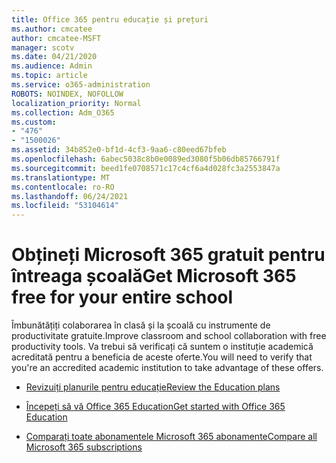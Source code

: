 ```yaml
---
title: Office 365 pentru educație și prețuri
ms.author: cmcatee
author: cmcatee-MSFT
manager: scotv
ms.date: 04/21/2020
ms.audience: Admin
ms.topic: article
ms.service: o365-administration
ROBOTS: NOINDEX, NOFOLLOW
localization_priority: Normal
ms.collection: Adm_O365
ms.custom:
- "476"
- "1500026"
ms.assetid: 34b852e0-bf1d-4cf3-9aa6-c80eed67bfeb
ms.openlocfilehash: 6abec5038c8b0e0089ed3080f5b06db85766791f
ms.sourcegitcommit: beed1fe0708571c17c4cf6a4d028fc3a2553847a
ms.translationtype: MT
ms.contentlocale: ro-RO
ms.lasthandoff: 06/24/2021
ms.locfileid: "53104614"
---
```

# <a name="get-microsoft-365-free-for-your-entire-school"></a><span data-ttu-id="3c361-102">Obțineți Microsoft 365 gratuit pentru întreaga școală</span><span class="sxs-lookup"><span data-stu-id="3c361-102">Get Microsoft 365 free for your entire school</span></span>

<span data-ttu-id="3c361-103">Îmbunătățiți colaborarea în clasă și la școală cu instrumente de productivitate gratuite.</span><span class="sxs-lookup"><span data-stu-id="3c361-103">Improve classroom and school collaboration with free productivity tools.</span></span> <span data-ttu-id="3c361-104">Va trebui să verificați că suntem o instituție academică acreditată pentru a beneficia de aceste oferte.</span><span class="sxs-lookup"><span data-stu-id="3c361-104">You will need to verify that you're an accredited academic institution to take advantage of these offers.</span></span>
  
- [<span data-ttu-id="3c361-105">Revizuiți planurile pentru educație</span><span class="sxs-lookup"><span data-stu-id="3c361-105">Review the Education plans</span></span>](https://products.office.com/academic/compare-office-365-education-plans)

- [<span data-ttu-id="3c361-106">Începeți să vă Office 365 Education</span><span class="sxs-lookup"><span data-stu-id="3c361-106">Get started with Office 365 Education</span></span>](https://support.office.com/article/get-started-with-office-365-education-ab02abe5-a1ee-458c-b749-5b44416ccf14?wt.mc_id=o365_portal_mmaven&ui=en-US&rs=en-US&ad=US)

- [<span data-ttu-id="3c361-107">Comparați toate abonamentele Microsoft 365 abonamente</span><span class="sxs-lookup"><span data-stu-id="3c361-107">Compare all Microsoft 365 subscriptions</span></span>](https://products.office.com/business/compare-more-office-365-for-business-plans)